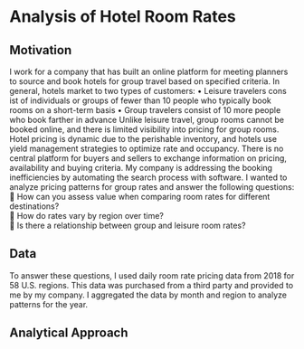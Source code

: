 # Analysis of Hotel Room Rates
## Motivation
I work for a company that has built an online platform for meeting planners to source and book hotels for group travel based on specified criteria.  In general, hotels market to two types of customers:
•	Leisure travelers cons ist of individuals or groups of fewer than 10 people who typically book rooms on a short-term basis
•	Group travelers consist of 10 more people who book farther in advance
Unlike leisure travel, group rooms cannot be booked online, and there is limited visibility into pricing for group rooms.  Hotel pricing is dynamic due to the perishable inventory, and hotels use yield management strategies to optimize rate and occupancy.  There is no central platform for buyers and sellers to exchange information on pricing, availability and buying criteria.  My company is addressing the booking inefficiencies by automating the search process with software.  I wanted to analyze pricing patterns for group rates and answer the following questions: 
	How can you assess value when comparing room rates for different destinations?  
	 How do rates vary by region over time?  
	 Is there a relationship between group and leisure room rates?
  

## Data  
To answer these questions, I used daily room rate pricing data from 2018 for 58 U.S. regions.  This data was purchased from a third party and provided to me by my company.  I aggregated the data by month and region to analyze patterns for the year.  

## Analytical Approach
